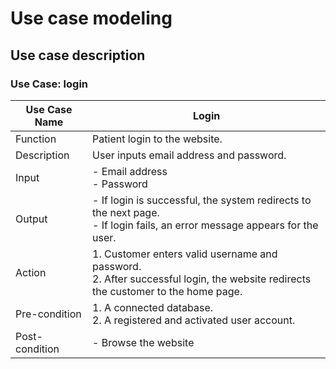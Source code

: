 # Use case modeling

## Use case description

### Use Case: login

| Use Case Name  | Login                                               |
|----------------|------------------------------------------------------|
| Function       | Patient login to the website.                         |
| Description    | User inputs email address and password.               |
| Input          | - Email address<br>- Password                         |
| Output         | - If login is successful, the system redirects to the next page.<br>- If login fails, an error message appears for the user. |
| Action         | 1. Customer enters valid username and password.<br>2. After successful login, the website redirects the customer to the home page. |
| Pre-condition  | 1. A connected database.<br>2. A registered and activated user account. |
| Post-condition | - Browse the website                                   |
